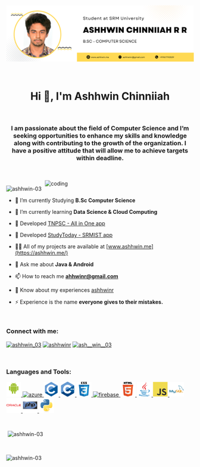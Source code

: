 ![logo](https://github.com/ashhwin-03/ashhwin-03/blob/main/Banner.png)
<br>
<br>
<br>
<h1 align="center">Hi 👋, I'm Ashhwin Chinniiah</h1>
<br>
<h3 align="center">I am passionate about the field of Computer Science and I’m seeking opportunities to enhance my skills and knowledge along with contributing to the growth of the organization. I have a positive attitude that will allow me to achieve targets within deadline.</h3>
<br>
<br>
<img align="right" alt="coding" width="400" src="https://camo.githubusercontent.com/716ee7cc5fca4bf92e56eb8a21ecde1a6e8eb69e45be0d0fabccd9fefc395a1a/68747470733a2f2f6d656469612e74656e6f722e636f6d2f696d616765732f62373933396437336433326362336365356534386138306464333564633539392f74656e6f722e676966" />
<p align="left"> <img src="https://komarev.com/ghpvc/?username=ashhwin-03&label=Profile%20views&color=0e75b6&style=flat" alt="ashhwin-03" /> </p>

- 🔭 I’m currently Studying **B.Sc Computer Science**

- 🌱 I’m currently learning **Data Science & Cloud Computing**

- 📱 Developed [TNPSC - All in One app](https://play.google.com/store/apps/details?id=com.pkinnovatives.tnpsc&hl=en_US&gl=US)

- 📱 Developed [StudyToday - SRMIST app](https://play.google.com/store/apps/details?id=pk.client&hl=en&gl=US)

- 👨‍💻 All of my projects are available at [www.ashhwin.me](https://ashhwin.me/)

- 💬 Ask me about **Java & Android**

- 📫 How to reach me **ahhwinr@gmail.com**

- 📄 Know about my experiences [ashhwinr](https://drive.google.com/file/d/1qNaNKkMeJZ9o4-pJ1ThesTwzUFhU4Jwr/view)

- ⚡ Experience is the name **everyone gives to their mistakes.**

<br>

<h3 align="left">Connect with me:</h3>
<p align="left">
<a href="https://twitter.com/ashhwin_03" target="blank"><img align="center" src="https://raw.githubusercontent.com/rahuldkjain/github-profile-readme-generator/master/src/images/icons/Social/twitter.svg" alt="ashhwin_03" height="30" width="40" /></a>
<a href="https://linkedin.com/in/ashhwinr" target="blank"><img align="center" src="https://raw.githubusercontent.com/rahuldkjain/github-profile-readme-generator/master/src/images/icons/Social/linked-in-alt.svg" alt="ashhwinr" height="30" width="40" /></a>
<a href="https://instagram.com/ash__win__03" target="blank"><img align="center" src="https://raw.githubusercontent.com/rahuldkjain/github-profile-readme-generator/master/src/images/icons/Social/instagram.svg" alt="ash__win__03" height="30" width="40" /></a>
</p>

<br>

<h3 align="left">Languages and Tools:</h3>
<p align="left"> <a href="https://developer.android.com" target="_blank" rel="noreferrer"> <img src="https://raw.githubusercontent.com/devicons/devicon/master/icons/android/android-original-wordmark.svg" alt="android" width="40" height="40"/> </a> <a href="https://azure.microsoft.com/en-in/" target="_blank" rel="noreferrer"> <img src="https://www.vectorlogo.zone/logos/microsoft_azure/microsoft_azure-icon.svg" alt="azure" width="40" height="40"/> </a> <a href="https://www.cprogramming.com/" target="_blank" rel="noreferrer"> <img src="https://raw.githubusercontent.com/devicons/devicon/master/icons/c/c-original.svg" alt="c" width="40" height="40"/> </a> <a href="https://www.w3schools.com/cpp/" target="_blank" rel="noreferrer"> <img src="https://raw.githubusercontent.com/devicons/devicon/master/icons/cplusplus/cplusplus-original.svg" alt="cplusplus" width="40" height="40"/> </a> <a href="https://www.w3schools.com/css/" target="_blank" rel="noreferrer"> <img src="https://raw.githubusercontent.com/devicons/devicon/master/icons/css3/css3-original-wordmark.svg" alt="css3" width="40" height="40"/> </a> <a href="https://firebase.google.com/" target="_blank" rel="noreferrer"> <img src="https://www.vectorlogo.zone/logos/firebase/firebase-icon.svg" alt="firebase" width="40" height="40"/> </a> <a href="https://www.w3.org/html/" target="_blank" rel="noreferrer"> <img src="https://raw.githubusercontent.com/devicons/devicon/master/icons/html5/html5-original-wordmark.svg" alt="html5" width="40" height="40"/> </a> <a href="https://www.java.com" target="_blank" rel="noreferrer"> <img src="https://raw.githubusercontent.com/devicons/devicon/master/icons/java/java-original.svg" alt="java" width="40" height="40"/> </a> <a href="https://developer.mozilla.org/en-US/docs/Web/JavaScript" target="_blank" rel="noreferrer"> <img src="https://raw.githubusercontent.com/devicons/devicon/master/icons/javascript/javascript-original.svg" alt="javascript" width="40" height="40"/> </a> <a href="https://www.mysql.com/" target="_blank" rel="noreferrer"> <img src="https://raw.githubusercontent.com/devicons/devicon/master/icons/mysql/mysql-original-wordmark.svg" alt="mysql" width="40" height="40"/> </a> <a href="https://www.oracle.com/" target="_blank" rel="noreferrer"> <img src="https://raw.githubusercontent.com/devicons/devicon/master/icons/oracle/oracle-original.svg" alt="oracle" width="40" height="40"/> </a> <a href="https://www.php.net" target="_blank" rel="noreferrer"> <img src="https://raw.githubusercontent.com/devicons/devicon/master/icons/php/php-original.svg" alt="php" width="40" height="40"/> </a> <a href="https://www.python.org" target="_blank" rel="noreferrer"> <img src="https://raw.githubusercontent.com/devicons/devicon/master/icons/python/python-original.svg" alt="python" width="40" height="40"/> </a> </p>
<br>
<p>&nbsp;<img align="center" src="https://github-readme-stats.vercel.app/api?username=ashhwin-03&show_icons=true&locale=en" alt="ashhwin-03" /></p>
<br>
<p><img align="center" src="https://github-readme-streak-stats.herokuapp.com/?user=ashhwin-03&" alt="ashhwin-03" /></p>
